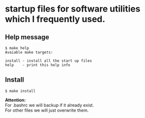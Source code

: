 # startup files for software utilities which I frequently used.

## Help message
```
$ make help
Avaiable make targets:

install - install all the start up files
help    - print this help info
```

## Install
```
$ make install
```

**Attention:**  
For .bashrc we will backup if it already exist.  
For other files we will just overwrite them.  